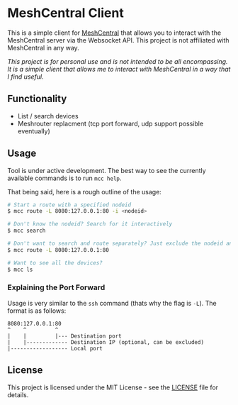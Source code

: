 # MeshCentral Client

This is a simple client for [MeshCentral](https://github.com/Ylianst/MeshCentral) that allows you to interact with the MeshCentral server via the Websocket API. This project is not affiliated with MeshCentral in any way.

_This project is for personal use and is not intended to be all encompassing. It is a simple client that allows me to interact with MeshCentral in a way that I find useful._

## Functionality

* List / search devices
* Meshrouter replacment (tcp port forward, udp support possible eventually)

## Usage

Tool is under active development. The best way to see the currently available commands is to run `mcc help`.

That being said, here is a rough outline of the usage:

```bash
# Start a route with a specified nodeid
$ mcc route -L 8080:127.0.0.1:80 -i <nodeid>

# Don't know the nodeid? Search for it interactively
$ mcc search

# Don't want to search and route separately? Just exclude the nodeid and it will prompt you to search
$ mcc route -L 8080:127.0.0.1:80

# Want to see all the devices?
$ mcc ls
```

### Explaining the Port Forward

Usage is very similar to the `ssh` command (thats why the flag is `-L`). The format is as follows:

```
8080:127.0.0.1:80
^    ^         ^
|    |         |--- Destination port
|    |------------- Destination IP (optional, can be excluded)
|------------------ Local port
```

## License

This project is licensed under the MIT License - see the [LICENSE](LICENSE) file for details.
